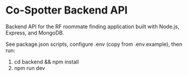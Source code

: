 # Co-Spotter Backend API

Backend API for the RF roommate finding application built with Node.js, Express, and MongoDB.

See package.json scripts, configure .env (copy from .env.example), then run:

1) cd backend && npm install
2) npm run dev
